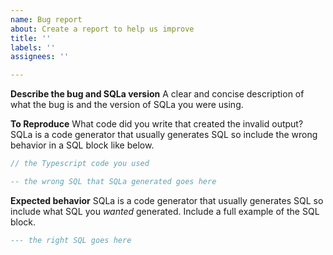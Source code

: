 ```yaml
---
name: Bug report
about: Create a report to help us improve
title: ''
labels: ''
assignees: ''

---
```


**Describe the bug and SQLa version**
A clear and concise description of what the bug is and the version of SQLa you were using.

**To Reproduce**
What code did you write that created the invalid output? SQLa is a code generator that usually generates SQL so include the wrong behavior in a SQL block like below.

```typescript
// the Typescript code you used
```

```sql
-- the wrong SQL that SQLa generated goes here
```

**Expected behavior**
SQLa is a code generator that usually generates SQL so include what SQL you _wanted_ generated. Include a full example of the SQL block.

```sql
--- the right SQL goes here
```
